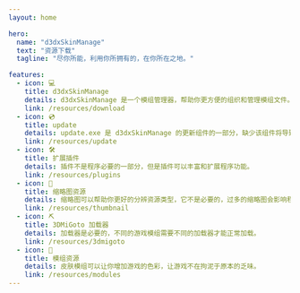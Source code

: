 ```yaml
---
layout: home

hero:
  name: "d3dxSkinManage"
  text: "资源下载"
  tagline: "尽你所能，利用你所拥有的，在你所在之地。"

features:
  - icon: 💻
    title: d3dxSkinManage
    details: d3dxSkinManage 是一个模组管理器，帮助你更方便的组织和管理模组文件。
    link: /resources/download
  - icon: 💿
    title: update
    details: update.exe 是 d3dxSkinManage 的更新组件的一部分，缺少该组件将导致程序无法进行更新。
    link: /resources/update
  - icon: 🛠️
    title: 扩展插件
    details: 插件不是程序必要的一部分，但是插件可以丰富和扩展程序功能。
    link: /resources/plugins
  - icon: 🔩
    title: 缩略图资源
    details: 缩略图可以帮助你更好的分辨资源类型，它不是必要的，过多的缩略图会影响程序性能。
    link: /resources/thumbnail
  - icon: ⛏️
    title: 3DMiGoto 加载器
    details: 加载器是必要的，不同的游戏模组需要不同的加载器才能正常加载。
    link: /resources/3dmigoto
  - icon: 👚
    title: 模组资源
    details: 皮肤模组可以让你增加游戏的色彩，让游戏不在拘泥于原本的乏味。
    link: /resources/modules
---
```


